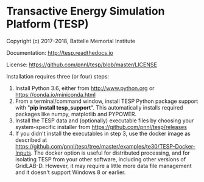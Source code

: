 # Transactive Energy Simulation Platform (TESP)

Copyright (c) 2017-2018, Battelle Memorial Institute

Documentation: http://tesp.readthedocs.io

License: https://github.com/pnnl/tesp/blob/master/LICENSE

Installation requires three (or four) steps:

1. Install Python 3.6, either from http://www.python.org or https://conda.io/miniconda.html  
2. From a terminal/command window, install TESP Python package support with "**pip install tesp_support**". This automatically installs required packages like numpy, matplotlib and PYPOWER.
3. Install the TESP data and (optionally) executable files by choosing your system-specific installer from https://github.com/pnnl/tesp/releases
4. If you didn't install the executables in step 3, use the docker image as described at https://github.com/pnnl/tesp/tree/master/examples/te30/TESP-Docker-Inputs. The docker option is useful for distributed processing, and for isolating TESP from your other software, including other versions of GridLAB-D. However, it may require a little more data file management and it doesn't support Windows 8 or earlier.



